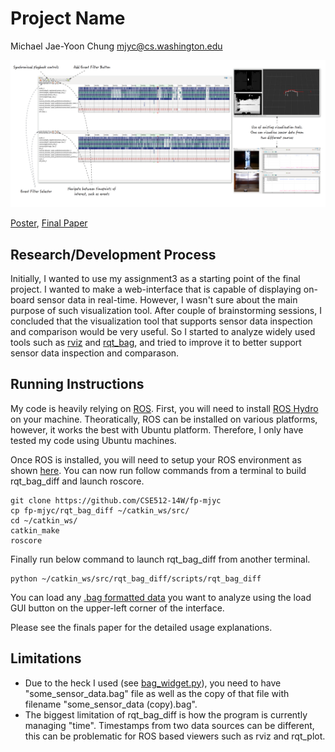 Project Name
===============
Michael Jae-Yoon Chung mjyc@cs.washington.edu

![Overview](overview.png)

[Poster](https://github.com/CSE512-14W/fp-mjyc/raw/gh-pages/final/poster-mjyc.pdf),
[Final Paper](https://github.com/CSE512-14W/fp-mjyc/gh-pages/master/final/paper-mjyc.pdf)

## Research/Development Process
Initially, I wanted to use my assignment3 as a starting point of the final project.  I wanted to make a web-interface that is capable of displaying on-board sensor data in real-time.  However, I wasn't sure about the main purpose of such visualization tool.  After couple of brainstorming sessions, I concluded that the visualization tool that supports sensor data inspection and comparison would be very useful.  So I started to analyze widely used tools such as [rviz](http://wiki.ros.org/rviz) and [rqt_bag](http://wiki.ros.org/rqt_bag), and tried to improve it to better support sensor data inspection and comparason.

## Running Instructions

My code is heavily relying on [ROS](http://ros.org/).  First, you will need to install [ROS Hydro](http://wiki.ros.org/hydro/Installation) on your machine.  Theoratically, ROS can be installed on various platforms, however, it works the best with Ubuntu platform.  Therefore, I only have tested my code using Ubuntu machines.

Once ROS is installed, you will need to setup your ROS environment as shown [here](http://wiki.ros.org/ROS/Tutorials/InstallingandConfiguringROSEnvironment).  You can now run follow commands from a terminal to build rqt_bag_diff and launch roscore.

```
git clone https://github.com/CSE512-14W/fp-mjyc
cp fp-mjyc/rqt_bag_diff ~/catkin_ws/src/
cd ~/catkin_ws/
catkin_make
roscore
```

Finally run below command to launch rqt_bag_diff from another terminal.

```
python ~/catkin_ws/src/rqt_bag_diff/scripts/rqt_bag_diff
```

You can load any [.bag formatted data](http://wiki.ros.org/Bags) you want to analyze using the load GUI button on the upper-left corner of the interface.

Please see the finals paper for the detailed usage explanations.

## Limitations
* Due to the heck I used (see [bag_widget.py](https://github.com/CSE512-14W/fp-mjyc/blob/gh-pages/rqt_bag_diff/src/rqt_bag_diff/bag_widget.py)), you need to have "some_sensor_data.bag" file as well as the copy of that file with filename "some_sensor_data (copy).bag".
* The biggest limitation of rqt_bag_diff is how the program is currently managing "time". Timestamps from two data sources can be different, this can be problematic for ROS based viewers such as rviz and rqt_plot.
